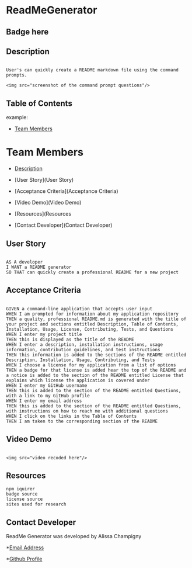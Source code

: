 # ReadMeGenerator

## Badge here

## Description

```

User's can quickly create a README markdown file using the command prompts.

<img src="screenshot of the command prompt questions"/>

```

## Table of Contents

example:
* [Team Members](#team-members)

# <a name="team-members"></a>Team Members



* [Description](Description)

* [User Story](User Story)

* [Acceptance Criteria](Acceptance Criteria)

* [Video Demo](Video Demo)

* [Resources](Resources

* [Contact Developer](Contact Developer)


## User Story

```

AS A developer
I WANT a README generator
SO THAT can quickly create a professional README for a new project

```

## Acceptance Criteria

```

GIVEN a command-line application that accepts user input
WHEN I am prompted for information about my application repository
THEN a quality, professional README.md is generated with the title of your project and sections entitled Description, Table of Contents, Installation, Usage, License, Contributing, Tests, and Questions
WHEN I enter my project title
THEN this is displayed as the title of the README
WHEN I enter a description, installation instructions, usage information, contribution guidelines, and test instructions
THEN this information is added to the sections of the README entitled Description, Installation, Usage, Contributing, and Tests
WHEN I choose a license for my application from a list of options
THEN a badge for that license is added hear the top of the README and a notice is added to the section of the README entitled License that explains which license the application is covered under
WHEN I enter my GitHub username
THEN this is added to the section of the README entitled Questions, with a link to my GitHub profile
WHEN I enter my email address
THEN this is added to the section of the README entitled Questions, with instructions on how to reach me with additional questions
WHEN I click on the links in the Table of Contents
THEN I am taken to the corresponding section of the README

```

## Video Demo

```

<img src="video recoded here"/>

```

## Resources

```
npm iquirer
badge source
license source
sites used for research

```

## Contact Developer

ReadMe Generator was developed by Alissa Champigny

*[Email Address](achampigny4@gmail.com)

*[Github Profile](https://github.com/achampigny4)
